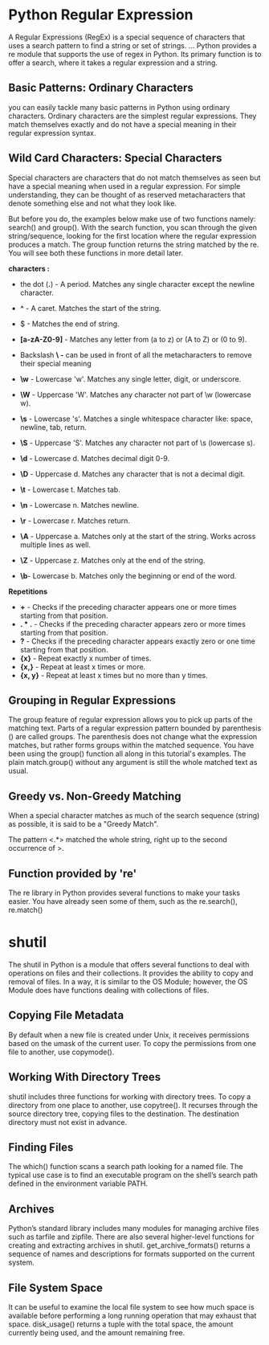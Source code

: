 # Python Regular Expression 

A Regular Expressions (RegEx) is a special sequence of characters that uses a search pattern to find a string or set of strings. ... Python provides a re module that supports the use of regex in Python. Its primary function is to offer a search, where it takes a regular expression and a string.

## Basic Patterns: Ordinary Characters

you can easily tackle many basic patterns in Python using ordinary characters. Ordinary characters are the simplest regular expressions. They match themselves exactly and do not have a special meaning in their regular expression syntax.

## Wild Card Characters: Special Characters

Special characters are characters that do not match themselves as seen but have a special meaning when used in a regular expression. For simple understanding, they can be thought of as reserved metacharacters that denote something else and not what they look like.


But before you do, the examples below make use of two functions namely: search() and group().
With the search function, you scan through the given string/sequence, looking for the first location where the regular expression produces a match.
The group function returns the string matched by the re. You will see both these functions in more detail later.


**characters :**
- the dot (**.**) - A period. Matches any single character except the newline character.
- **^** - A caret. Matches the start of the string.
- $ - Matches the end of string.
- **[a-zA-Z0-9]** - Matches any letter from (a to z) or (A to Z) or (0 to 9).
- Backslash **\ -** can be used in front of all the metacharacters to remove their special meaning
- **\w** - Lowercase 'w'. Matches any single letter, digit, or underscore.
- **\W** - Uppercase 'W'. Matches any character not part of \w (lowercase w).
- **\s** - Lowercase 's'. Matches a single whitespace character like: space, newline, tab, return.
- **\S** - Uppercase 'S'. Matches any character not part of \s (lowercase s).
- **\d** - Lowercase d. Matches decimal digit 0-9.
- **\D** - Uppercase d. Matches any character that is not a decimal digit.
- **\t** - Lowercase t. Matches tab.
- **\n** - Lowercase n. Matches newline.
- **\r** - Lowercase r. Matches return.
- **\A** - Uppercase a. Matches only at the start of the string. Works across multiple lines as well.
- **\Z** - Uppercase z. Matches only at the end of the string.

- **\b**- Lowercase b. Matches only the beginning or end of the word.

**Repetitions**
- **+** - Checks if the preceding character appears one or more times starting from that position.
- **. * .** - Checks if the preceding character appears zero or more times starting from that position.
- **?** - Checks if the preceding character appears exactly zero or one time starting from that position.
- **{x}** - Repeat exactly x number of times.
- **{x,}** - Repeat at least x times or more.
- **{x, y}** - Repeat at least x times but no more than y times.

## Grouping in Regular Expressions
The group feature of regular expression allows you to pick up parts of the matching text. Parts of a regular expression pattern bounded by parenthesis () are called groups. The parenthesis does not change what the expression matches, but rather forms groups within the matched sequence. You have been using the group() function all along in this tutorial's examples. The plain match.group() without any argument is still the whole matched text as usual.

## Greedy vs. Non-Greedy Matching
When a special character matches as much of the search sequence (string) as possible, it is said to be a "Greedy Match". 

The pattern <.*> matched the whole string, right up to the second occurrence of >.

## Function provided by 're'
The re library in Python provides several functions to make your tasks easier. You have already seen some of them, such as the re.search(), re.match()

# shutil 
The shutil in Python is a module that offers several functions to deal with operations on files and their collections. It provides the ability to copy and removal of files. In a way, it is similar to the OS Module; however, the OS Module does have functions dealing with collections of files.

## Copying File Metadata
By default when a new file is created under Unix, it receives permissions based on the umask of the current user. To copy the permissions from one file to another, use copymode().

## Working With Directory Trees
shutil includes three functions for working with directory trees. To copy a directory from one place to another, use copytree(). It recurses through the source directory tree, copying files to the destination. The destination directory must not exist in advance.

## Finding Files
The which() function scans a search path looking for a named file. The typical use case is to find an executable program on the shell’s search path defined in the environment variable PATH.


## Archives
Python’s standard library includes many modules for managing archive files such as tarfile and zipfile. There are also several higher-level functions for creating and extracting archives in shutil. get_archive_formats() returns a sequence of names and descriptions for formats supported on the current system.


## File System Space
It can be useful to examine the local file system to see how much space is available before performing a long running operation that may exhaust that space. disk_usage() returns a tuple with the total space, the amount currently being used, and the amount remaining free.



